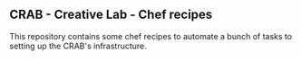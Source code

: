 ## CRAB - Creative Lab - Chef recipes

This repository contains some chef recipes to automate a bunch of tasks to setting up the CRAB's infrastructure.
